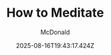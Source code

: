 ---
title: "How to Meditate"
date: "2025-08-16T19:43:17.424Z"
author: "McDonald"
read_year: "NO"
recommendation: '3'
url: /bookshelf/how-to-meditate
---
